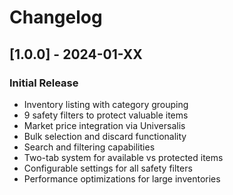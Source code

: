 # Changelog

## [1.0.0] - 2024-01-XX
### Initial Release
- Inventory listing with category grouping
- 9 safety filters to protect valuable items
- Market price integration via Universalis
- Bulk selection and discard functionality
- Search and filtering capabilities
- Two-tab system for available vs protected items
- Configurable settings for all safety filters
- Performance optimizations for large inventories
